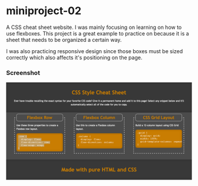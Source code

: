 # miniproject-02
A CSS cheat sheet website. I was mainly focusing on learning on how to use flexboxes. This project is a great example to practice on because it is a sheet that needs to be organized a certain way.

I was also practicing responsive design since those boxes must be sized correctly which also affects it's positioning on the page.

### Screenshot
![Screenshot](screenshot.png)